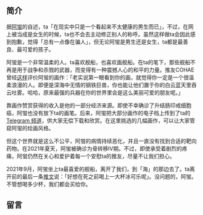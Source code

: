 ## 简介

据[阿蛍](https://twitter.com/Uekawakuyuurei/status/1416208961339019267)的自述，ta「在现实中只是一个看起来不太健康的男生而已」，不过，在网上被当成是女生的时候，ta也不会去主动修正别人的称呼。虽然这样做ta会因此感到抱歉，觉得「总有一点像在骗人」，但无论阿蛍是男生还是女生，ta都是最善良、最可爱的孩子。

阿蛍是一个非常温柔的人。ta喜欢舰船，也喜欢画舰船。在ta的笔下，那些舰船不再是用于战争和杀戮的武器，而变得有一种震撼人心的和平的力量。推友COHAE曾经[这样](https://twitter.com/COHAE9999/status/1413772800444227584)评价阿蛍的画作：「老实说第一眼看到你的画，就觉得你一定是一个很温柔浪漫的人。即便是深海中无情的钢铁巨兽，你也能让他们置于你的白云蓝天里吞云吐雾。哈哈，原来最强的兵器在你的世界里会是这么美丽可爱的朋友呢。」

靠画作赞赏获得的收入是他的一部分经济来源。即使不幸确诊了升结肠印戒细胞癌，阿蛍也没有放下ta的画笔。后来，阿蛍把大部分画作的电子档上传到了ta的 [Telegram 频道](https://t.me/joinchat/65vSQ6ELb3YxN2I9)，供大家无偿下载和欣赏。在这里挑选的几幅画作，可以让大家管窥阿蛍的绘画风格。

但这个世界就是这么不公平，阿蛍的病情持续恶化，并且一直没有找到合适的靶向药物。在2021年夏天，阿蛍被确诊为骨转移IV期。不过，即使承受着剧烈的疼痛，阿蛍仍然在关心和爱护着每一个安慰ta的推友，尽量不让我们担心。

2021年9月，阿蛍坐上ta最喜爱的舰船，离开了我们，到「海」的那边去了。ta离开前的最后一条[推文](https://twitter.com/Uekawakuyuurei/status/1429933098897051649)说：「好想在死之前喝上一大杯冰可乐呢」。没问题的，阿蛍。不管想喝多少杯，我们都会买给你。

## 留言
